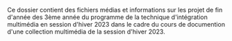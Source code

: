 Ce dossier contient des fichiers médias et informations sur les projet de fin d'année des 3ème année du programme de la technique d'intégration multimédia en session d'hiver 2023 dans le cadre du cours de documention d'une collection multimédia de la session d'hiver 2023.
